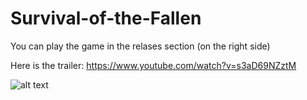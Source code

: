 ﻿# Survival-of-the-Fallen
You can play the game in the relases section (on the right side) 

Here is the trailer: https://www.youtube.com/watch?v=s3aD69NZztM

![alt text](https://user-images.githubusercontent.com/88151522/196301810-fd98fd0f-56b7-44ae-ad97-1b6aee628d27.png)

